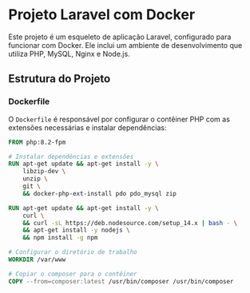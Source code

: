 # Projeto Laravel com Docker

Este projeto é um esqueleto de aplicação Laravel, configurado para funcionar com Docker. Ele inclui um ambiente de desenvolvimento que utiliza PHP, MySQL, Nginx e Node.js.

## Estrutura do Projeto

### Dockerfile

O `Dockerfile` é responsável por configurar o contêiner PHP com as extensões necessárias e instalar dependências:

```dockerfile
FROM php:8.2-fpm

# Instalar dependências e extensões
RUN apt-get update && apt-get install -y \
    libzip-dev \
    unzip \
    git \
    && docker-php-ext-install pdo pdo_mysql zip

RUN apt-get update && apt-get install -y \
    curl \
    && curl -sL https://deb.nodesource.com/setup_14.x | bash - \
    && apt-get install -y nodejs \
    && npm install -g npm

# Configurar o diretório de trabalho
WORKDIR /var/www

# Copiar o composer para o contêiner
COPY --from=composer:latest /usr/bin/composer /usr/bin/composer
